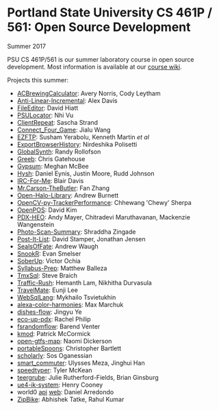# Portland State University CS 461P / 561: Open Source Development
Summer 2017

PSU CS 461P/561 is our summer laboratory course in open
source development. Most information is available at our
[course wiki](http://github.com/psu-oss-2017/psu-oss-2017.github.io/wiki).

Projects this summer:

* [ACBrewingCalculator](http://github.com/averyscottnorris/ACBrewingCalculator): Avery Norris, Cody Leytham
* [Anti-Linear-Incremental](http://github.com/Zosit/Anti-Linear-Incremental): Alex Davis
* [FileEditor](http://github.com/D-Hiatt/CS461): David Hiatt
* [PSULocator](http://github.com/vunhi/CS461P): Nhi Vu
* [ClientRepeat](http://github.com/SaschaStrand/ClientRepeat): Sascha Strand
* [Connect_Four_Game](http://github.com/jialuwang/Connect_Four_Game): Jialu Wang
* [EZFTP](http://github.com/glass2/EZFTP): Susham Yerabolu, Kenneth Martin *et al*
* [ExportBrowserHistory](http://github.com/Nirdeshika/ExportBrowserHistory): Nirdeshika Polisetti
* [GlobalSynth](http://github.com/randyrollofson/GlobalSynth): Randy Rollofson
* [Greeb](http://github.com/ChrisGatehouse/Greeb): Chris Gatehouse
* [Gypsum](http://github.com/mmcbee1/Gypsum): Meghan McBee
* [Hysh](http://github.com/danieleynis/Hysh): Daniel Eynis, Justin Moore, Rudd Johnson
* [IRC-For-Me](http://github.com/brdavis/IRC-For-Me): Blair Davis
* [Mr.Carson-TheButler](http://github.com/Fan-Zhang/Mr.Carson-TheButler): Fan Zhang
* [Open-Halo-Library](http://github.com/Modzybear/Open-Halo-Library): Andrew Burnett
* [OpenCV-py-TrackerPerformance](http://github.com/chsherpa/OpenCV-py-TrackerPerformance): Chhewang 'Chewy' Sherpa
* [OpenPOS](http://github.com/kimdj/OpenPOS): David Kim
* [PDX-HEO](http://github.com/pdx-heo/PDX-HEO): Andy Mayer, Chitradevi Maruthavanan, Mackenzie Wangenstein
* [Photo-Scan-Summary](http://github.com/Shraddhaz/Photo-Scan-Summary): Shraddha Zingade
* [Post-It-List](http://github.com/ahunger603/Post-It-List): David Stamper, Jonathan Jensen
* [SealsOfFate](http://github.com/Zonr0/SealsOfFate): Andrew Waugh
* [SnookR](http://github.com/eSmelser/SnookR): Evan Smelser
* [SoberUp](http://github.com/vmannn/SoberUp): Victor Ochia
* [Syllabus-Prep](http://github.com/mballeza/Syllabus-Prep): Matthew Balleza
* [TmxSql](http://github.com/stevebpdx/TmxSql): Steve Braich
* [Traffic-Rush](http://github.com/lamhemanth/Traffic-Rush): Hemanth Lam, Nikhitha Durvasula
* [TravelMate](http://github.com/olozl/TravelMate): Eunji Lee
* [WebSqlLang](http://github.com/tsviet/WebSqlLang): Mykhailo Tsvietukhin
* [alexa-color-harmonies](http://github.com/maxmarchuk/alexa-color-harmonies): Max Marchuk
* [dishes-flow](http://github.com/yejingyu/dishes-flow): Jingyu Ye
* [eco-up-pdx](http://github.com/rgsphilip/eco-up-pdx): Rachel Philip
* [fsrandomflow](http://github.com/barendventer/fsrandomflow): Barend Venter
* [kmod](http://github.com/pmmccorm/kmod): Patrick McCormick
* [open-gtfs-map](http://github.com/NomeQ/open-gtfs-map): Naomi Dickerson
* [portableSpoons](http://github.com/christopherbar/portableSpoons): Christopher Bartlett
* [scholarly](http://github.com/sos-michael/scholarly): Sos Oganessian
* [smart_commuter](http://github.com/mezau532/smart_commuter): Ulysses Meza, Jinghui Han
* [speedtyper](http://github.com/trmckean/speedtyper): Tyler McKean
* [teergrube](http://github.com/thuselem/teergrube): Julie Rutherford-Fields, Brian Ginsburg
* [ue4-ik-system](http://github.com/hacoo/ue4-ik-system): Henry Cooney
* world0 [api](http://github.com/world0/api) [web](http://github.com/world0/web): Daniel Arredondo
* [ZipBike](https://github.com/abhishektatke/ZipBike): Abhishek Tatke, Rahul Kumar
